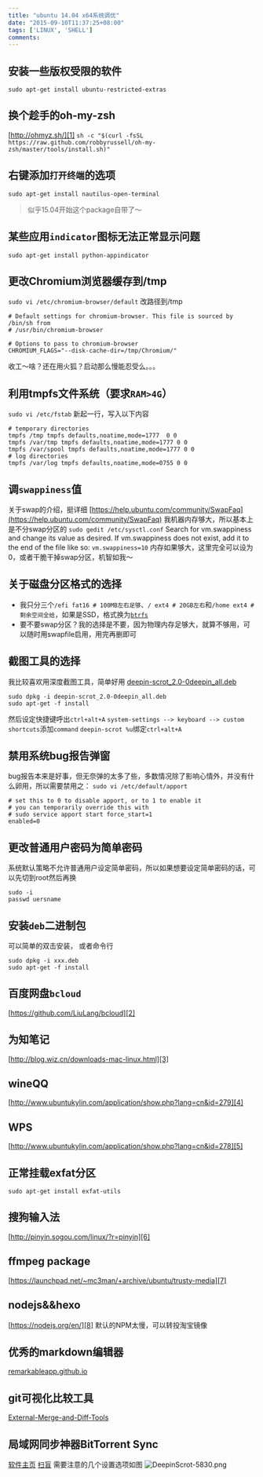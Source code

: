```yaml
---
title: "ubuntu 14.04 x64系统调优"
date: "2015-09-10T11:37:25+08:00"
tags: ['LINUX', 'SHELL']
comments: 
---
```



## 安装一些版权受限的软件
```
sudo apt-get install ubuntu-restricted-extras
```

## 换个趁手的oh-my-zsh
[http://ohmyz.sh/][1]
`sh -c "$(curl -fsSL https://raw.github.com/robbyrussell/oh-my-zsh/master/tools/install.sh)"`

## 右键添加`打开终端`的选项
`sudo apt-get install nautilus-open-terminal`
> 似乎15.04开始这个package自带了～

## 某些应用`indicator`图标无法正常显示问题
`sudo apt-get install python-appindicator`

## 更改Chromium浏览器缓存到/tmp
`sudo vi /etc/chromium-browser/default`
改路径到/tmp
```
# Default settings for chromium-browser. This file is sourced by /bin/sh from
# /usr/bin/chromium-browser

# Options to pass to chromium-browser
CHROMIUM_FLAGS="--disk-cache-dir=/tmp/Chromium/"
```
收工～啥？还在用火狐？启动那么慢能忍受么。。。

## 利用tmpfs文件系统（要求`RAM>4G`）
`sudo vi /etc/fstab`
新起一行，写入以下内容
```
# temporary directories 
tmpfs /tmp tmpfs defaults,noatime,mode=1777  0 0 
tmpfs /var/tmp tmpfs defaults,noatime,mode=1777 0 0 
tmpfs /var/spool tmpfs defaults,noatime,mode=1777 0 0 
# log directories  
tmpfs /var/log tmpfs defaults,noatime,mode=0755 0 0 
```
## 调`swappiness`值
关于swap的介绍，挺详细
[https://help.ubuntu.com/community/SwapFaq](https://help.ubuntu.com/community/SwapFaq)
我机器内存够大，所以基本上是不分swap分区的
`sudo gedit /etc/sysctl.conf`
Search for vm.swappiness and change its value as desired. If vm.swappiness does not exist, add it to the end of the file like so:
`vm.swappiness=10`
内存如果够大，这里完全可以设为0，或者干脆干掉swap分区，机智如我～

## 关于磁盘分区格式的选择
- 我只分三个`/efi fat16 # 100MB左右足够`、`/ ext4 # 20GB左右`和`/home ext4 #剩余空间全给`，如果是SSD，格式换为[`btrfs`](https://wiki.archlinux.org/index.php/Btrfs) 
- 要不要swap分区？我的选择是不要，因为物理内存足够大，就算不够用，可以随时用swapfile启用，用完再删即可

## 截图工具的选择
我比较喜欢用深度截图工具，简单好用
[deepin-scrot_2.0-0deepin_all.deb](http://packages.linuxdeepin.com/deepin/pool/main/d/deepin-scrot/deepin-scrot_2.0-0deepin_all.deb) 
```
sudo dpkg -i deepin-scrot_2.0-0deepin_all.deb
sudo apt-get -f install
```
然后设定快捷键呼出`ctrl+alt+A`
`system-settings --> keyboard --> custom shortcuts`添加`command` `deepin-scrot %u`绑定`ctrl+alt+A`

## 禁用系统bug报告弹窗
bug报告本来是好事，但无奈弹的太多了些，多数情况除了影响心情外，并没有什么卵用，所以需要禁用之：
`sudo vi /etc/default/apport`

```
# set this to 0 to disable apport, or to 1 to enable it
# you can temporarily override this with
# sudo service apport start force_start=1
enabled=0
```
## 更改普通用户密码为简单密码
系统默认策略不允许普通用户设定简单密码，所以如果想要设定简单密码的话，可以先切到root然后再换
```
sudo -i
passwd uersname
```
## 安装`deb`二进制包
可以简单的双击安装， 或者命令行
```
sudo dpkg -i xxx.deb
sudo apt-get -f install
```

## 百度网盘`bcloud`
[https://github.com/LiuLang/bcloud][2]

## 为知笔记
[http://blog.wiz.cn/downloads-mac-linux.html][3]

## wineQQ
[http://www.ubuntukylin.com/application/show.php?lang=cn&id=279][4]

## WPS
[http://www.ubuntukylin.com/application/show.php?lang=cn&id=278][5]

## 正常挂载exfat分区
`sudo apt-get install exfat-utils`

## 搜狗输入法
[http://pinyin.sogou.com/linux/?r=pinyin][6]

## ffmpeg package
[https://launchpad.net/~mc3man/+archive/ubuntu/trusty-media][7]

## nodejs&&hexo
[https://nodejs.org/en/][8]
默认的NPM太慢，可以转投淘宝镜像

## 优秀的markdown编辑器
[remarkableapp.github.io][9]

## git可视化比较工具
[External-Merge-and-Diff-Tools][10]

## 局域网同步神器BitTorrent Sync

[软件主页](https://www.getsync.com/) 
[扫盲](https://program-think.blogspot.com/2015/01/BitTorrent-Sync.html) 
需要注意的几个设置选项如图
![DeepinScrot-5830.png](http://7xivdp.com1.z0.glb.clouddn.com/png/2015/11/410402d76bcd052e7393eb449cdcbea6.png)

[1]: http://ohmyz.sh/
[2]: https://github.com/LiuLang/bcloud
[3]: http://blog.wiz.cn/downloads-mac-linux.html
[4]: http://www.ubuntukylin.com/application/show.php?lang=cn&amp;id=279
[5]: http://www.ubuntukylin.com/application/show.php?lang=cn&amp;id=278
[6]: http://pinyin.sogou.com/linux/?r=pinyin
[7]: https://launchpad.net/~mc3man/+archive/ubuntu/trusty-media
[8]: https://nodejs.org/en/
[9]: https://remarkableapp.github.io/linux/download.html
[10]: https://git-scm.com/book/en/v2/Customizing-Git-Git-Configuration#External-Merge-and-Diff-Tools